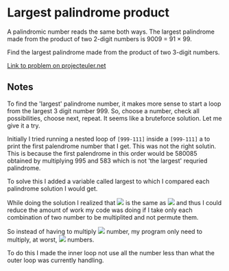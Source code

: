 # Largest palindrome product

A palindromic number reads the same both ways. The largest palindrome made from the product of two 2-digit numbers is 9009 = 91 × 99.

Find the largest palindrome made from the product of two 3-digit numbers.

[Link to problem on projecteuler.net](https://projecteuler.net/problem=4)

## Notes

To find the 'largest' palindrome number, it makes more sense to start a loop from the largest 3 digit number 999. So, choose a number, check all possibilities, choose next, repeat. It seems like a bruteforce solution. Let me give it a try.

Initially I tried running a nested loop of `[999-111]` inside a `[999-111]` a to print the first palendrome number that I get. This was not the right solutin. This is because the first palendrome in this order would be 580085 obtained by multiplying 995 and 583 which is not 'the largest' requried palindrome.

To solve this I added a variable called largest to which I compared each palindrome solution I would get.

While doing the solution I realized that <img src="https://render.githubusercontent.com/render/math?math=3\times5"> is the same as <img src="https://render.githubusercontent.com/render/math?math=5\times3"> and thus I could reduce the amount of work my code was doing if I take only each combination of two number to be multiplited and not permute them.

So instead of having to multiply <img src="https://render.githubusercontent.com/render/math?math=100\times100"> number, my program only need to multiply, at worst, <img src="https://render.githubusercontent.com/render/math?math=^nC_2"> numbers.

To do this I made the inner loop not use all the number less than what the outer loop was currently handling.

